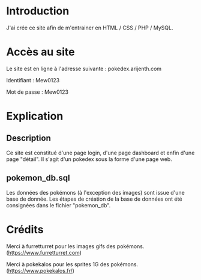 # Introduction
J'ai crée ce site afin de m'entrainer en HTML / CSS / PHP / MySQL.

# Accès au site
Le site est en ligne à l'adresse suivante : pokedex.arijenth.com

Identifiant : Mew0123

Mot de passe : Mew0123

# Explication

## Description
Ce site est constitué d'une page login, d'une page dashboard et enfin d'une page "détail".
Il s'agit d'un pokedex sous la forme d'une page web.

## pokemon_db.sql
Les données des pokémons (à l'exception des images) sont issue d'une base de donnée.
Les étapes de création de la base de données ont été consignées dans le fichier "pokemon_db".

# Crédits
Merci à furretturret pour les images gifs des pokémons. (https://www.furretturret.com)

Merci à pokekalos pour les sprites 1G des pokémons. (https://www.pokekalos.fr/)
